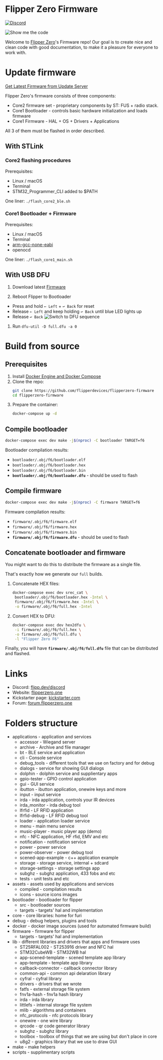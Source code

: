 # Flipper Zero Firmware

[![Discord](https://img.shields.io/discord/740930220399525928.svg?label=&logo=discord&logoColor=ffffff&color=7389D8&labelColor=6A7EC2)](http://flipperzero.one/discord)

![Show me the code](https://habrastorage.org/webt/eo/m0/e4/eom0e4btudte7nrhnyic-laiog0.png)

Welcome to [Flipper Zero](https://flipperzero.one/)'s Firmware repo!
Our goal is to create nice and clean code with good documentation, to make it a pleasure for everyone to work with.

# Update firmware

[Get Latest Firmware from Update Server](https://update.flipperzero.one/)


Flipper Zero's firmware consists of three components:

- Core2 firmware set - proprietary components by ST: FUS + radio stack.
- Core1 Bootloader - controls basic hardware initialization and loads firmware
- Core1 Firmware - HAL + OS + Drivers + Applications

All 3 of them must be flashed in order described.

## With STLink

### Core2 flashing procedures

Prerequisites:

- Linux / macOS
- Terminal
- STM32_Programmer_CLI added to $PATH

One liner: `./flash_core2_ble.sh`

### Core1 Bootloader + Firmware

Prerequisites:

- Linux / macOS
- Terminal
- [arm-gcc-none-eabi](https://developer.arm.com/tools-and-software/open-source-software/developer-tools/gnu-toolchain/gnu-rm/downloads)
- openocd

One liner: `./flash_core1_main.sh`

## With USB DFU 

1. Download latest [Firmware](https://update.flipperzero.one)

2. Reboot Flipper to Bootloader 
 - Press and hold `← Left` + `↩ Back` for reset 
 - Release `← Left` and keep holding `↩ Back` until blue LED lights up
 - Release `↩ Back`
![Switch to DFU sequence](https://habrastorage.org/webt/uu/c3/g2/uuc3g2n36f2sju19rskcvjzjf6w.png)

1. Run `dfu-util -D full.dfu -a 0`

# Build from source

## Prerequisites

1. Install [Docker Engine and Docker Compose](https://www.docker.com/get-started)
2. Clone the repo:
   ```sh
   git clone https://github.com/flipperdevices/flipperzero-firmware
   cd flipperzero-firmware
   ```
3. Prepare the container:
   ```sh
   docker-compose up -d
   ```

## Compile bootloader

```sh
docker-compose exec dev make -j$(nproc) -C bootloader TARGET=f6
```

Bootloader compilation results:
* `bootloader/.obj/f6/bootloader.elf`
* `bootloader/.obj/f6/bootloader.hex`
* `bootloader/.obj/f6/bootloader.bin`
* **`bootloader/.obj/f6/bootloader.dfu`** - should be used to flash

## Compile firmware

```sh
docker-compose exec dev make -j$(nproc) -C firmware TARGET=f6
```

Firmware compilation results:
* `firmware/.obj/f6/firmware.elf`
* `firmware/.obj/f6/firmware.hex`
* `firmware/.obj/f6/firmware.bin`
* **`firmware/.obj/f6/firmware.dfu`** - should be used to flash

## Concatenate bootloader and firmware

You might want to do this to distribute the firmware as a single file.

That's exactly how we generate our `full` builds.

1. Concatenate HEX files:
   ```sh
   docker-compose exec dev srec_cat \
    bootloader/.obj/f6/bootloader.hex -Intel \
    firmware/.obj/f6/firmware.hex -Intel \
    -o firmware/.obj/f6/full.hex -Intel
   ```
2. Convert HEX to DFU:
   ```sh
   docker-compose exec dev hex2dfu \
    -i firmware/.obj/f6/full.hex \
    -o firmware/.obj/f6/full.dfu \
    -l "Flipper Zero F6"
   ```

Finally, you will have **`firmware/.obj/f6/full.dfu`** file that can be distributed and flashed.

# Links
* Discord: [flipp.dev/discord](https://flipp.dev/discord)
* Website: [flipperzero.one](https://flipperzero.one)
* Kickstarter page: [kickstarter.com](https://www.kickstarter.com/projects/flipper-devices/flipper-zero-tamagochi-for-hackers)
* Forum: [forum.flipperzero.one](https://forum.flipperzero.one/)

# Folders structure

- applications - application and services
  * accessor - Wiegand server
  * archive - Archive and file manager 
  * bt - BLE service and application
  * cli - Console service
  * debug_tools - different tools that we use on factory and for debug
  * dialogs - service for showing GUI dialogs
  * dolphin - dolphin service and supplientary apps
  * gpio-tester - GPIO control application
  * gui - GUI service
  * ibutton - ibutton application, onewire keys and more
  * input - input service
  * irda - irda application, controls your IR devices 
  * irda_monitor - irda debug tool 
  * lfrfid - LF RFID application
  * lfrfid-debug - LF RFID debug tool
  * loader - application loader service
  * menu - main menu service
  * music-player - music player app (demo)
  * nfc - NFC application, HF rfid, EMV and etc
  * notification - notification service 
  * power - power service
  * power-observer - power debug tool
  * scened-app-example - c++ application example 
  * storage - storage service, internal + sdcard
  * storage-settings - storage settings app
  * subghz - subghz application, 433 fobs and etc
  * tests - unit tests and etc
- assets - assets used by applications and services
  * compiled - compilation results
  * icons - source icons images
- bootloader - bootloader for flipper
  * src - bootloader sources
  * targets - targets' hal and implementation
- core - core libraries: home for furi
- debug - debug helpers, plugins and tools
- docker - docker image sources (used for automated firmware build)
- firmware - firmware for flipper
  * targets - targets' hal and implementation
- lib - different libraries and drivers that apps and firmware uses
  * ST25RFAL002 - ST253916 driver and NFC hal
  * STM32CubeWB - STM32WB hal
  * app-scened-template - scened template app library
  * app-template - template app library
  * callback-connector - callback connector library
  * common-api - common api delaration library
  * cyfral - cyfral library
  * drivers - drivers that we wrote
  * fatfs - external storage file system
  * fnv1a-hash - fnv1a hash library 
  * irda - irda library
  * littlefs - internal storage file system
  * mlib - algorithms and containers 
  * nfc_protocols - nfc protocols library
  * onewire - one wire library 
  * qrcode - qr code generator library
  * subghz - subghz library
  * toolbox - toolbox of things that we are using but don't place in core
  * u8g2 - graphics library that we use to draw GUI
- make - make helpers
- scripts - supplimentary scripts
